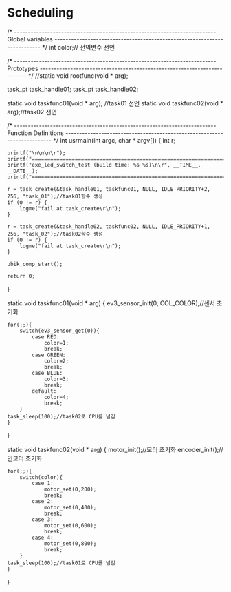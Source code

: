 # Scheduling

/* -------------------------------------------------------------------------
	Global variables
 ------------------------------------------------------------------------- */
int color;// 전역변수 선언

/* -------------------------------------------------------------------------
	Prototypes
 ------------------------------------------------------------------------- */
//static void rootfunc(void * arg);

task_pt task_handle01;
task_pt task_handle02;

static void taskfunc01(void * arg); //task01 선언
static void taskfunc02(void * arg);//task02 선언

/* -------------------------------------------------------------------------
	Function Definitions
 ------------------------------------------------------------------------- */
int usrmain(int argc, char * argv[]) {
	int r;

	printf("\n\n\n\r");
	printf("===========================================================================\n\r");
	printf("exe_led_switch_test (build time: %s %s)\n\r", __TIME__, __DATE__);
	printf("===========================================================================\n\r");

	r = task_create(&task_handle01, taskfunc01, NULL, IDLE_PRIORITY+2, 256, "task_01");//task01함수 생성
	if (0 != r) {
		logme("fail at task_create\r\n");
	}

	r = task_create(&task_handle02, taskfunc02, NULL, IDLE_PRIORITY+1, 256, "task_02");//task02함수 생성
	if (0 != r) {
		logme("fail at task_create\r\n");
	}

	ubik_comp_start();

	return 0;
}

static void taskfunc01(void * arg) {
	ev3_sensor_init(0, COL_COLOR);//센서 초기화

	for(;;){
		switch(ev3_sensor_get(0)){
			case RED:
				color=1;
				break;
			case GREEN:
				color=2;
				break;
			case BLUE:
				color=3;
				break;
			default:
				color=4;
				break;
		}
	task_sleep(100);//task02로 CPU를 넘김
	}
}

static void taskfunc02(void * arg) {
	motor_init();//모터 초기화
	encoder_init();//인코더 초기화

	for(;;){
		switch(color){
			case 1:
				motor_set(0,200);
				break;
			case 2:
				motor_set(0,400);
				break;
			case 3:
				motor_set(0,600);
				break;
			case 4:
				motor_set(0,800);
				break;
		}
	task_sleep(100);//task01로 CPU를 넘김
	}
}